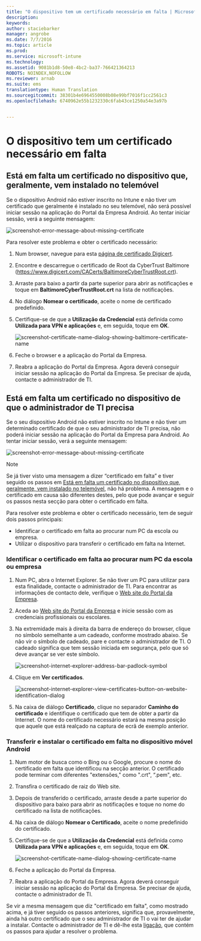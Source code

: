 ```yaml
---
title: "O dispositivo tem um certificado necessário em falta | Microsoft Intune"
description: 
keywords: 
author: staciebarker
manager: angrobe
ms.date: 7/7/2016
ms.topic: article
ms.prod: 
ms.service: microsoft-intune
ms.technology: 
ms.assetid: 9081b1d8-50e8-4bc2-ba37-766421364213
ROBOTS: NOINDEX,NOFOLLOW
ms.reviewer: arnab
ms.suite: ems
translationtype: Human Translation
ms.sourcegitcommit: 38301b4e6964550008b08e99bf7016f1cc2561c3
ms.openlocfilehash: 6740962e55b1232330c6fab43ce1250a54e3a97b


---
```



# O dispositivo tem um certificado necessário em falta


## Está em falta um certificado no dispositivo que, geralmente, vem instalado no telemóvel
Se o dispositivo Android não estiver inscrito no Intune e não tiver um certificado que geralmente é instalado no seu telemóvel, não será possível iniciar sessão na aplicação do Portal da Empresa Android. Ao tentar iniciar sessão, verá a seguinte mensagem:

![screenshot-error-message-about-missing-certificate](./media/andr-cert_install-1-cert_missing.png)

Para resolver este problema e obter o certificado necessário:

1.  Num browser, navegue para esta [página de certificado Digicert](https://www.digicert.com/digicert-root-certificates.htm).

2.  Encontre e descarregue o certificado de Root da CyberTrust Baltimore (https://www.digicert.com/CACerts/BaltimoreCyberTrustRoot.crt).

3.  Arraste para baixo a partir da parte superior para abrir as notificações e toque em **BaltimoreCyberTrustRoot.crt** na lista de notificações.

4.  No diálogo **Nomear o certificado**, aceite o nome de certificado predefinido.

5. Certifique-se de que a **Utilização da Credencial** está definida como **Utilizada para VPN e aplicações** e, em seguida, toque em **OK**.

    ![screenshot-certificate-name-dialog-showing-baltimore-certificate-name](./media/andr-cert_install-2-add_cert_name.png)

6. Feche o browser e a aplicação do Portal da Empresa.

7. Reabra a aplicação do Portal da Empresa. Agora deverá conseguir iniciar sessão na aplicação do Portal da Empresa. Se precisar de ajuda, contacte o administrador de TI.

## Está em falta um certificado no dispositivo de que o administrador de TI precisa
Se o seu dispositivo Android não estiver inscrito no Intune e não tiver um determinado certificado de que o seu administrador de TI precisa, não poderá iniciar sessão na aplicação do Portal da Empresa para Android. Ao tentar iniciar sessão, verá a seguinte mensagem:

![screenshot-error-message-about-missing-certificate](./media/andr-cert_install-1-cert_missing.png)

>[!NOTE]
> Se já tiver visto uma mensagem a dizer “certificado em falta” e tiver seguido os passos em [Está em falta um certificado no dispositivo que, geralmente, vem instalado no telemóvel](#your-device-is-missing-a-certificate-that-usually-comes-installed-on-your-phone), não há problema. A mensagem e o certificado em causa são diferentes destes, pelo que pode avançar e seguir os passos nesta secção para obter o certificado em falta.

Para resolver este problema e obter o certificado necessário, tem de seguir dois passos principais:

- Identificar o certificado em falta ao procurar num PC da escola ou empresa.
- Utilizar o dispositivo para transferir o certificado em falta na Internet.

### Identificar o certificado em falta ao procurar num PC da escola ou empresa

1. Num PC, abra o Internet Explorer. Se não tiver um PC para utilizar para esta finalidade, contacte o administrador de TI. Para encontrar as informações de contacto dele, verifique o [Web site do Portal da Empresa](http://portal.manage.microsoft.com).

2. Aceda ao [Web site do Portal da Empresa](http://portal.manage.microsoft.com) e inicie sessão com as credenciais profissionais ou escolares.

3. Na extremidade mais à direita da barra de endereço do browser, clique no símbolo semelhante a um cadeado, conforme mostrado abaixo. Se não vir o símbolo de cadeado, pare e contacte o administrador de TI. O cadeado significa que tem sessão iniciada em segurança, pelo que só deve avançar se ver este símbolo.

    ![screenshot-internet-explorer-address-bar-padlock-symbol](./media/andr-missing-cert-ie-padlock-symbol.png)

4. Clique em **Ver certificados**.

    ![screenshot-internet-explorer-view-certificates-button-on-website-identification-dialog](./media/andr-missg-cert-ie-view-cert-button.png)

5. Na caixa de diálogo **Certificado**, clique no separador **Caminho do certificado** e identifique o certificado que tem de obter a partir da Internet. O nome do certificado necessário estará na mesma posição que aquele que está realçado na captura de ecrã de exemplo anterior.

### Transferir e instalar o certificado em falta no dispositivo móvel Android

1. Num motor de busca como o Bing ou o Google, procure o nome do certificado em falta que identificou na secção anterior. O certificado pode terminar com diferentes "extensões," como ".crt", “.pem", etc.

2. Transfira o certificado de raiz do Web site.

3. Depois de transferido o certificado, arraste desde a parte superior do dispositivo para baixo para abrir as notificações e toque no nome do certificado na lista de notificações.

4. Na caixa de diálogo **Nomear o Certificado**, aceite o nome predefinido do certificado.

5. Certifique-se de que a **Utilização da Credencial** está definida como **Utilizada para VPN e aplicações** e, em seguida, toque em **OK**.

    ![screenshot-certificate-name-dialog-showing-certificate-name](./media/andr-missing-cert-cert-name.png)

6. Feche a aplicação do Portal da Empresa.

7. Reabra a aplicação do Portal da Empresa. Agora deverá conseguir iniciar sessão na aplicação do Portal da Empresa. Se precisar de ajuda, contacte o administrador de TI.

Se vir a mesma mensagem que diz "certificado em falta", como mostrado acima, e já tiver seguido os passos anteriores, significa que, provavelmente, ainda há outro certificado que o seu administrador de TI o vai ter de ajudar a instalar. Contacte o administrador de TI e dê-lhe esta [ligação](/intune/troubleshoot/troubleshoot-device-enrollment-in-intune#android-certificate-issues), que contém os passos para ajudar a resolver o problema.





<!--HONumber=Aug16_HO5-->


